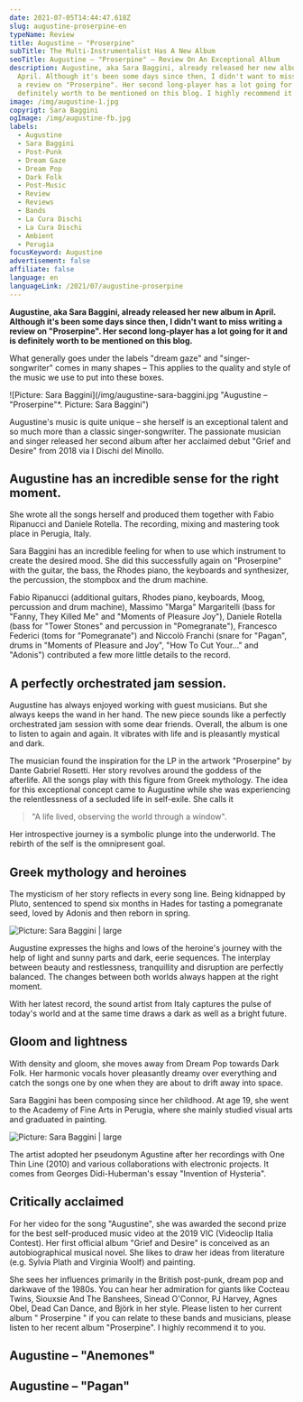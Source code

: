 ```yaml
---
date: 2021-07-05T14:44:47.618Z
slug: augustine-proserpine-en
typeName: Review
title: Augustine – "Proserpine"
subTitle: The Multi-Instrumentalist Has A New Album
seoTitle: Augustine – "Proserpine" – Review On An Exceptional Album
description: Augustine, aka Sara Baggini, already released her new album in
  April. Although it's been some days since then, I didn't want to miss writing
  a review on "Proserpine". Her second long-player has a lot going for it and is
  definitely worth to be mentioned on this blog. I highly recommend it to you.
image: /img/augustine-1.jpg
copyrigt: Sara Baggini
ogImage: /img/augustine-fb.jpg
labels:
  - Augustine
  - Sara Baggini
  - Post-Punk
  - Dream Gaze
  - Dream Pop
  - Dark Folk
  - Post-Music
  - Review
  - Reviews
  - Bands
  - La Cura Dischi
  - La Cura Dischi
  - Ambient
  - Perugia
focusKeyword: Augustine
advertisement: false
affiliate: false
language: en
languageLink: /2021/07/augustine-proserpine
---
```

**Augustine, aka Sara Baggini, already released her new album in April. Although it's been some days since then, I didn't want to miss writing a review on "Proserpine". Her second long-player has a lot going for it and is definitely worth to be mentioned on this blog.**

What generally goes under the labels "dream gaze" and "singer-songwriter" comes in many shapes – This applies to the quality and style of the music we use to put into these boxes.

![Picture: Sara Baggini](/img/augustine-sara-baggini.jpg "Augustine – "Proserpine"*. Picture: Sara Baggini")

Augustine's music is quite unique – she herself is an exceptional talent and so much more than a classic singer-songwriter. The passionate musician and singer released her second album after her acclaimed debut "Grief and Desire" from 2018 via I Dischi del Minollo.

## Augustine has an incredible sense for the right moment.

She wrote all the songs herself and produced them together with Fabio Ripanucci and Daniele Rotella. The recording, mixing and mastering took place in Perugia, Italy.

Sara Baggini has an incredible feeling for when to use which instrument to create the desired mood. She did this successfully again on "Proserpine" with the guitar, the bass, the Rhodes piano, the keyboards and synthesizer, the percussion, the stompbox and the drum machine.

Fabio Ripanucci (additional guitars, Rhodes piano, keyboards, Moog, percussion and drum machine), Massimo "Marga" Margaritelli (bass for "Fanny, They Killed Me" and "Moments of Pleasure Joy"), Daniele Rotella (bass for "Tower Stones" and percussion in "Pomegranate"), Francesco Federici (toms for "Pomegranate") and Niccolò Franchi (snare for "Pagan", drums in "Moments of Pleasure and Joy", "How To Cut Your..." and "Adonis") contributed a few more little details to the record.

## A perfectly orchestrated jam session.

Augustine has always enjoyed working with guest musicians. But she always keeps the wand in her hand. The new piece sounds like a perfectly orchestrated jam session with some dear friends. Overall, the album is one to listen to again and again. It vibrates with life and is pleasantly mystical and dark.

The musician found the inspiration for the LP in the artwork "Proserpine" by Dante Gabriel Rosetti. Her story revolves around the goddess of the afterlife. All the songs play with this figure from Greek mythology. The idea for this exceptional concept came to Augustine while she was experiencing the relentlessness of a secluded life in self-exile. She calls it

> "A life lived, observing the world through a window".

Her introspective journey is a symbolic plunge into the underworld. The rebirth of the self is the omnipresent goal.

## Greek mythology and heroines

The mysticism of her story reflects in every song line. Being kidnapped by Pluto, sentenced to spend six months in Hades for tasting a pomegranate seed, loved by Adonis and then reborn in spring.

![Picture: Sara Baggini | large](/img/augustine-2.jpg "Picture: Sara Baggini")

Augustine expresses the highs and lows of the heroine's journey with the help of light and sunny parts and dark, eerie sequences. The interplay between beauty and restlessness, tranquillity and disruption are perfectly balanced. The changes between both worlds always happen at the right moment.

With her latest record, the sound artist from Italy captures the pulse of today's world and at the same time draws a dark as well as a bright future.

## Gloom and lightness

With density and gloom, she moves away from Dream Pop towards Dark Folk. Her harmonic vocals hover pleasantly dreamy over everything and catch the songs one by one when they are about to drift away into space.

Sara Baggini has been composing since her childhood. At age 19, she went to the Academy of Fine Arts in Perugia, where she mainly studied visual arts and graduated in painting.

![Picture: Sara Baggini | large](/img/augustine-3.jpg "Picture: Sara Baggini")
 
The artist adopted her pseudonym Agustine after her recordings with One Thin Line (2010) and various collaborations with electronic projects. It comes from Georges Didi-Huberman's essay "Invention of Hysteria".

## Critically acclaimed

For her video for the song "Augustine", she was awarded the second prize for the best self-produced music video at the 2019 VIC (Videoclip Italia Contest). Her first official album "Grief and Desire" is conceived as an autobiographical musical novel. She likes to draw her ideas from literature (e.g. Sylvia Plath and Virginia Woolf) and painting.

She sees her influences primarily in the British post-punk, dream pop and darkwave of the 1980s. You can hear her admiration for giants like Cocteau Twins, Siouxsie And The Banshees, Sinead O'Connor, PJ Harvey, Agnes Obel, Dead Can Dance, and Björk in her style. Please listen to her current album " Proserpine " if you can relate to these bands and musicians, please listen to her recent album "Proserpine". I highly recommend it to you.

## Augustine – "Anemones"

<YouTube id="vgnay8f7CVE" />

## Augustine – "Pagan"

<YouTube id="nZHOVO3VHtQ" />